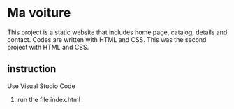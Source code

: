 # Ma voiture
This project is a static website that includes home page, catalog, details and contact. Codes are written with HTML and CSS. This was the second project with HTML and CSS.

## instruction
Use Visual Studio Code
1. run the file index.html

